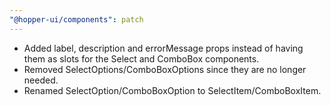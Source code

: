 ```yaml
---
"@hopper-ui/components": patch
---
```


- Added label, description and errorMessage props instead of having them as slots for the Select and ComboBox components.
- Removed SelectOptions/ComboBoxOptions since they are no longer needed. 
- Renamed SelectOption/ComboBoxOption to SelectItem/ComboBoxItem.
